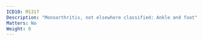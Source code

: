 ```yaml
---
ICD10: M1317
Description: "Monoarthritis, not elsewhere classified: Ankle and foot"
Matters: No
Weight: 0
---
```


